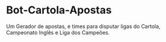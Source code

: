 # Bot-Cartola-Apostas
Um Gerador de apostas, e times para disputar ligas do Cartola, Campeonato Inglês e Liga dos Campeões.
